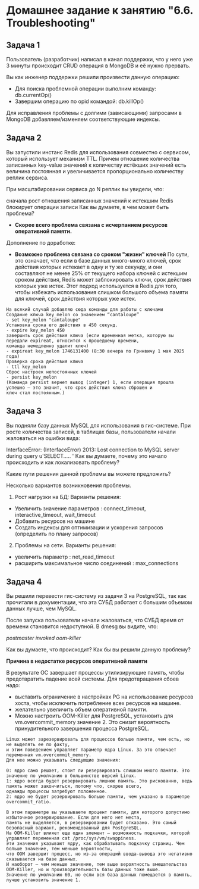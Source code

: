 # Домашнее задание к занятию "6.6. Troubleshooting"

## Задача 1

Пользователь (разработчик) написал в канал поддержки, что у него уже 3 минуты происходит CRUD операция в MongoDB и её нужно прервать.

Вы как инженер поддержки решили произвести данную операцию:

- Для поиска проблемной операции выполним команду: db.currentOp()
- Завершим операцию по opid командой: db.killOp()

Для исправления проблемы с долгими (зависающими) запросами в MongoDB добавляем/изменяем соответствующие индексы.

## Задача 2

Вы запустили инстанс Redis для использования совместно с сервисом, который использует механизм TTL. Причем отношение количества записанных key-value значений к количеству истёкших значений есть величина постоянная и увеличивается пропорционально количеству реплик сервиса.

При масштабировании сервиса до N реплик вы увидели, что:

сначала рост отношения записанных значений к истекшим
Redis блокирует операции записи
Как вы думаете, в чем может быть проблема?

- **Скорее всего проблема связана с исчерпанием ресурсов оперативной памяти.**

Дополнение по доработке:

- **Возможно проблема связана со сроком "жизни" ключей**
По сути, это означает, что если в базе данных много-много ключей, срок действия которых истекает в одну и ту же секунду,
и они составляют не менее 25% от текущего набора ключей с истекшим сроком действия, Redis может заблокировать ключи, 
срок действия которых уже истек.
Этот подход используется в Redis для того, чтобы избежать использования слишком большого объема памяти для ключей, 
срок действия которых уже истек.

```
На всякий случай добавляю сюда команды для работы с ключами
Создание ключа key_melon со значением “cantaloupe”
- set key_melon "cantaloupe"
Установка срока его действия в 450 секунд.
- expire key_melon 450
завершить срок действия ключа (если временная метка, которую вы передали expireat, относится к прошедшему времени, 
команда немедленно удалит ключ)
- expireat key_melon 1746131400 (8:30 вечера по Гринвичу 1 мая 2025 года)
Проверка срока действия ключа
- ttl key_melon
Сброс настроек непостоянных ключей
- persist key_melon
(Команда persist вернет вывод (integer) 1, если операция прошла успешно – это значит, что срок действия ключа сброшен и 
ключ стал постоянным.)
```

## Задача 3
Вы подняли базу данных MySQL для использования в гис-системе. При росте количества записей, в таблицах базы, пользователи начали жаловаться на ошибки вида:

InterfaceError: (InterfaceError) 2013: Lost connection to MySQL server during query u'SELECT..... '
Как вы думаете, почему это начало происходить и как локализовать проблему?

Какие пути решения данной проблемы вы можете предложить?

Несколько вариантов возникновения проблемы.
1. Рост нагрузки на БД:
Варианты решения:
- Увеличить значение параметров : connect_timeout, interactive_timeout, wait_timeout
- Добавить ресурсов на машине
- Создать индексы для оптимизации  и ускорения запросов (определить по плану запросов)

2. Проблемы на сети.
Варианты решения:
- увеличить параметр : net_read_timeout 
- расширить максимальное число соединений : max_connections

## Задача 4
Вы решили перевести гис-систему из задачи 3 на PostgreSQL, так как прочитали в документации, что эта СУБД работает с большим объемом данных лучше, чем MySQL.

После запуска пользователи начали жаловаться, что СУБД время от времени становится недоступной. В dmesg вы видите, что:

*postmaster invoked oom-killer*

Как вы думаете, что происходит?
Как бы вы решили данную проблему?

**Причина в недостатке ресурсов оперативной памяти**

В результате ОС завершает процессы утилизирующие память, чтобы предотвратить падение всей системы.
Для предотвращения сбоев надо:
- выставить ограничение в настройках PG на использование ресурсов хоста, чтобы исключить потребление всех ресурсов на машине.
- желательно увеличить объем оперативной памяти.
- Можно настроить OOM-Killer для PostgreSQL, установить для vm.overcommit_memory значение 2.
Это снизит вероятность принудительного завершения процесса PostgreSQL.

```
Linux может зарезервировать для процессов больше памяти, чем есть, но не выделять ее по факту, 
и этим поведением управляет параметр ядра Linux. За это отвечает переменная vm.overcommit_memory.
Для нее можно указывать следующие значения:

0: ядро само решает, стоит ли резервировать слишком много памяти. Это значение по умолчанию в большинстве версий Linux.
1: ядро всегда будет резервировать лишнюю память. Это рискованно, ведь память может закончиться, потому что, скорее всего,
однажды процессы затребуют положенное.
2: ядро не будет резервировать больше памяти, чем указано в параметре overcommit_ratio.

В этом параметре вы указываете процент памяти, для которого допустимо избыточное резервирование. Если для него нет места, 
память не выделяется, в резервировании будет отказано. Это самый безопасный вариант, рекомендованный для PostgreSQL. 
На OOM-Killer влияет еще один элемент — возможность подкачки, которой управляет переменная cat /proc/sys/vm/swappiness. 
Эти значения указывают ядру, как обрабатывать подкачку страниц. Чем больше значение, тем меньше вероятности, 
что OOM завершит процесс, но из-за операций ввода-вывода это негативно сказывается на базе данных. 
И наоборот — чем меньше значение, тем выше вероятность вмешательства OOM-Killer, но и производительность базы данных тоже выше. 
Значение по умолчанию 60, но если вся база данных помещается в память, лучше установить значение 1.
```
